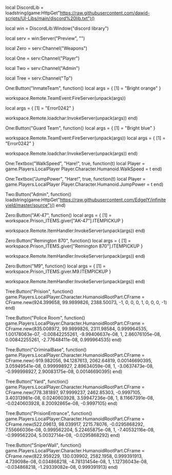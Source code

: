 local DiscordLib = loadstring(game:HttpGet"https://raw.githubusercontent.com/dawid-scripts/UI-Libs/main/discord%20lib.txt")()

local win = DiscordLib:Window("discord library")

local serv = win:Server("Preview", "")

local Zero = serv:Channel("Weapons")

local One = serv:Channel("Player")

local Two = serv:Channel("Admin")

local Tree = serv:Channel("Tp")



One:Button("InmateTeam", function()
local args = {
    [1] = "Bright orange"
}

workspace.Remote.TeamEvent:FireServer(unpack(args))

local args = {
    [1] = "Error0242"
}

workspace.Remote.loadchar:InvokeServer(unpack(args))
end)

One:Button("Guard Team", function()
local args = {
    [1] = "Bright blue"
}

workspace.Remote.TeamEvent:FireServer(unpack(args))
local args = {
    [1] = "Error0242"
}

workspace.Remote.loadchar:InvokeServer(unpack(args))
end)


One:Textbox("WalkSpeed", "Hare!", true, function(t)
    local Player = game.Players.LocalPlayer
    Player.Character.Humanoid.WalkSpeed = t
end)

One:Textbox("JumpPower", "Hare!", true, function(t)
    local Player = game.Players.LocalPlayer
    Player.Character.Humanoid.JumpPower  = t
end)







Two:Button("Admin", function()
    loadstring(game:HttpGet"https://raw.githubusercontent.com/EdgeIY/infiniteyield/master/source")()
end)

Zero:Button("AK-47", function()
    local args = {
    [1] = workspace.Prison_ITEMS.giver["AK-47"].ITEMPICKUP
}

workspace.Remote.ItemHandler:InvokeServer(unpack(args))
end)

Zero:Button("Remington 870", function()
    local args = {
    [1] = workspace.Prison_ITEMS.giver["Remington 870"].ITEMPICKUP
}

workspace.Remote.ItemHandler:InvokeServer(unpack(args))
end)

Zero:Button("M9", function()
    local args = {
    [1] = workspace.Prison_ITEMS.giver.M9.ITEMPICKUP
}

workspace.Remote.ItemHandler:InvokeServer(unpack(args))
end)

Tree:Button("Prision", function()
    game.Players.LocalPlayer.Character.HumanoidRootPart.CFrame = CFrame.new(924.399658, 99.9899826, 2388.50073, -1, 0, 0, 0, 1, 0, 0, 0, -1)
end)

Tree:Button("Police Room", function()
    game.Players.LocalPlayer.Character.HumanoidRootPart.CFrame = CFrame.new(835.008972, 99.9899826, 2311.98584, 0.999964535, 1.00178063e-07, -0.00842255261, -9.99406637e-08, 1, 2.86076105e-08, 0.00842255261, -2.77648411e-08, 0.999964535)
end)

Tree:Button("CriminalBase", function()
    game.Players.LocalPlayer.Character.HumanoidRootPart.CFrame = CFrame.new(-919.982056, 94.1287613, 2062.64819, 0.00146690395, 3.05949541e-08, 0.999998927, 2.89634059e-08, 1, -3.0637473e-08, -0.999998927, 2.90083175e-08, 0.00146690395)
end)    

Tree:Button("Yard", function()
    game.Players.LocalPlayer.Character.HumanoidRootPart.CFrame = CFrame.new(778.381897, 97.9999237, 2462.85303, -0.9997105, 3.40313981e-08, 0.0240603928, 3.59947236e-08, 1, 8.11667391e-08, -0.0240603928, 8.20092865e-08, -0.9997105)
end)

Tree:Button("PrisionEntrance", function()
    game.Players.LocalPlayer.Character.HumanoidRootPart.CFrame = CFrame.new(522.09613, 98.039917, 2215.78076, -0.0295868292, 7.55666036e-08, 0.999562204, 5.22465875e-08, 1, -7.40532116e-08, -0.999562204, 5.0032714e-08, -0.0295868292)
end)

Tree:Button("SniperWall", function()
    game.Players.LocalPlayer.Character.HumanoidRootPart.CFrame = CFrame.new(822.959229, 130.039902, 2582.1958, 0.999391913, 4.739098e-08, 0.034868218, -4.78131454e-08, 1, 1.12736043e-08, -0.034868218, -1.29339082e-08, 0.999391913)
end)








